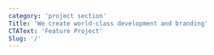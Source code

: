 ```yaml
---
category: 'project section'
Title: 'We create world-class development and branding'
CTAText: 'Feature Project'
Slug: '/'
---
```

